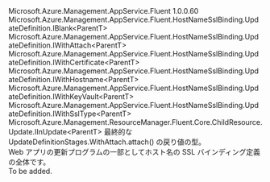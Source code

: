 <Type Name="IUpdateDefinition&lt;ParentT&gt;" FullName="Microsoft.Azure.Management.AppService.Fluent.HostNameSslBinding.UpdateDefinition.IUpdateDefinition&lt;ParentT&gt;">
  <TypeSignature Language="C#" Value="public interface IUpdateDefinition&lt;ParentT&gt; : Microsoft.Azure.Management.AppService.Fluent.HostNameSslBinding.UpdateDefinition.IBlank&lt;ParentT&gt;, Microsoft.Azure.Management.AppService.Fluent.HostNameSslBinding.UpdateDefinition.IWithAttach&lt;ParentT&gt;, Microsoft.Azure.Management.AppService.Fluent.HostNameSslBinding.UpdateDefinition.IWithCertificate&lt;ParentT&gt;, Microsoft.Azure.Management.AppService.Fluent.HostNameSslBinding.UpdateDefinition.IWithHostname&lt;ParentT&gt;, Microsoft.Azure.Management.AppService.Fluent.HostNameSslBinding.UpdateDefinition.IWithKeyVault&lt;ParentT&gt;, Microsoft.Azure.Management.AppService.Fluent.HostNameSslBinding.UpdateDefinition.IWithSslType&lt;ParentT&gt;, Microsoft.Azure.Management.ResourceManager.Fluent.Core.ChildResource.Update.IInUpdate&lt;ParentT&gt;" />
  <TypeSignature Language="ILAsm" Value=".class public interface auto ansi abstract IUpdateDefinition`1&lt;ParentT&gt; implements class Microsoft.Azure.Management.AppService.Fluent.HostNameSslBinding.UpdateDefinition.IBlank`1&lt;!ParentT&gt;, class Microsoft.Azure.Management.AppService.Fluent.HostNameSslBinding.UpdateDefinition.IWithAttach`1&lt;!ParentT&gt;, class Microsoft.Azure.Management.AppService.Fluent.HostNameSslBinding.UpdateDefinition.IWithCertificate`1&lt;!ParentT&gt;, class Microsoft.Azure.Management.AppService.Fluent.HostNameSslBinding.UpdateDefinition.IWithHostname`1&lt;!ParentT&gt;, class Microsoft.Azure.Management.AppService.Fluent.HostNameSslBinding.UpdateDefinition.IWithKeyVault`1&lt;!ParentT&gt;, class Microsoft.Azure.Management.AppService.Fluent.HostNameSslBinding.UpdateDefinition.IWithSslType`1&lt;!ParentT&gt;, class Microsoft.Azure.Management.ResourceManager.Fluent.Core.ChildResource.Update.IInUpdate`1&lt;!ParentT&gt;" />
  <TypeSignature Language="DocId" Value="T:Microsoft.Azure.Management.AppService.Fluent.HostNameSslBinding.UpdateDefinition.IUpdateDefinition`1" />
  <TypeSignature Language="VB.NET" Value="Public Interface IUpdateDefinition(Of ParentT)&#xA;Implements IBlank(Of ParentT), IInUpdate(Of ParentT), IWithAttach(Of ParentT), IWithCertificate(Of ParentT), IWithHostname(Of ParentT), IWithKeyVault(Of ParentT), IWithSslType(Of ParentT)" />
  <TypeSignature Language="F#" Value="type IUpdateDefinition&lt;'ParentT&gt; = interface&#xA;    interface IBlank&lt;'ParentT&gt;&#xA;    interface IWithHostname&lt;'ParentT&gt;&#xA;    interface IWithCertificate&lt;'ParentT&gt;&#xA;    interface IWithKeyVault&lt;'ParentT&gt;&#xA;    interface IWithSslType&lt;'ParentT&gt;&#xA;    interface IWithAttach&lt;'ParentT&gt;&#xA;    interface IInUpdate&lt;'ParentT&gt;" />
  <AssemblyInfo>
    <AssemblyName>Microsoft.Azure.Management.AppService.Fluent</AssemblyName>
    <AssemblyVersion>1.0.0.60</AssemblyVersion>
  </AssemblyInfo>
  <TypeParameters>
    <TypeParameter Name="ParentT" />
  </TypeParameters>
  <Interfaces>
    <Interface>
      <InterfaceName>Microsoft.Azure.Management.AppService.Fluent.HostNameSslBinding.UpdateDefinition.IBlank&lt;ParentT&gt;</InterfaceName>
    </Interface>
    <Interface>
      <InterfaceName>Microsoft.Azure.Management.AppService.Fluent.HostNameSslBinding.UpdateDefinition.IWithAttach&lt;ParentT&gt;</InterfaceName>
    </Interface>
    <Interface>
      <InterfaceName>Microsoft.Azure.Management.AppService.Fluent.HostNameSslBinding.UpdateDefinition.IWithCertificate&lt;ParentT&gt;</InterfaceName>
    </Interface>
    <Interface>
      <InterfaceName>Microsoft.Azure.Management.AppService.Fluent.HostNameSslBinding.UpdateDefinition.IWithHostname&lt;ParentT&gt;</InterfaceName>
    </Interface>
    <Interface>
      <InterfaceName>Microsoft.Azure.Management.AppService.Fluent.HostNameSslBinding.UpdateDefinition.IWithKeyVault&lt;ParentT&gt;</InterfaceName>
    </Interface>
    <Interface>
      <InterfaceName>Microsoft.Azure.Management.AppService.Fluent.HostNameSslBinding.UpdateDefinition.IWithSslType&lt;ParentT&gt;</InterfaceName>
    </Interface>
    <Interface>
      <InterfaceName>Microsoft.Azure.Management.ResourceManager.Fluent.Core.ChildResource.Update.IInUpdate&lt;ParentT&gt;</InterfaceName>
    </Interface>
  </Interfaces>
  <Docs>
    <typeparam name="ParentT">最終的な UpdateDefinitionStages.WithAttach.attach() の戻り値の型。</typeparam>
    <summary>
            Web アプリの更新プログラムの一部としてホスト名の SSL バインディング定義の全体です。
            </summary>
    <remarks>To be added.</remarks>
  </Docs>
  <Members />
</Type>